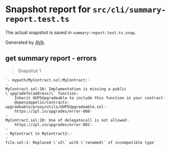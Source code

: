 # Snapshot report for `src/cli/summary-report.test.ts`

The actual snapshot is saved in `summary-report.test.ts.snap`.

Generated by [AVA](https://avajs.dev).

## get summary report - errors

> Snapshot 1

    `- mypath/MyContract.sol:MyContract:␊
    ␊
    MyContract.sol:10: Implementation is missing a public \`upgradeTo(address)\` function␊
        Inherit UUPSUpgradeable to include this function in your contract␊
        @openzeppelin/contracts-upgradeable/proxy/utils/UUPSUpgradeable.sol␊
        https://zpl.in/upgrades/error-008␊
    ␊
    MyContract.sol:20: Use of delegatecall is not allowed␊
        https://zpl.in/upgrades/error-002␊
    ␊
    - MyContract to MyContract2:␊
    ␊
    file.sol:1: Replaced \`x2\` with \`renamed\` of incompatible type`
